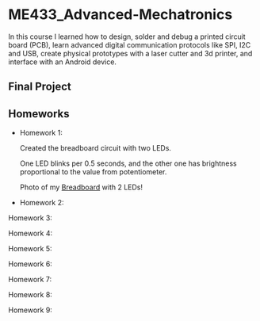 # ME433_Advanced-Mechatronics

In this course I learned how to design, solder and debug a printed circuit board (PCB), learn advanced digital communication protocols like SPI, I2C and USB, create physical prototypes with a laser cutter and 3d printer, and interface with an Android device.

## Final Project

## Homeworks

* Homework 1:

   Created the breadboard circuit with two LEDs.

   One LED blinks per 0.5 seconds, and the other one has brightness proportional to the value from potentiometer.

   Photo of my [Breadboard](https://github.com/jongwoo-Lee/ME433_Advanced-Mechatronics/blob/master/HW1/IMG_2373.jpg) with 2 LEDs!

* Homework 2:

Homework 3:

Homework 4:

Homework 5:

Homework 6:

Homework 7:

Homework 8:

Homework 9:
